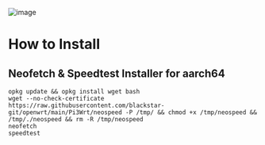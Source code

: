 ![image](https://user-images.githubusercontent.com/56350314/110074097-37940e80-7db3-11eb-8842-6d2278db7e1d.png)

# How to Install

## Neofetch & Speedtest Installer for aarch64
```
opkg update && opkg install wget bash
wget --no-check-certificate https://raw.githubusercontent.com/blackstar-git/openwrt/main/Pi3Wrt/neospeed -P /tmp/ && chmod +x /tmp/neospeed && /tmp/./neospeed && rm -R /tmp/neospeed
neofetch
speedtest
```
